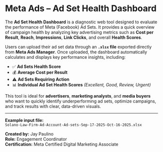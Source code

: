 # Meta Ads – Ad Set Health Dashboard

The **Ad Set Health Dashboard** is a diagnostic web tool designed to evaluate the performance of Meta (Facebook) Ad Sets. It provides a quick overview of campaign health by analyzing key advertising metrics such as **Cost per Result**, **Reach**, **Impressions**, **Link Clicks**, and overall **Health Scores**.

Users can upload their ad set data through an **`.xlsx` file** exported directly from **Meta Ads Manager**. Once uploaded, the dashboard automatically calculates and displays key performance insights, including:

- ✅ **Ad Sets Health Score**
- 💰 **Average Cost per Result**
- ⚠️ **Ad Sets Requiring Action**
- 📊 **Individual Ad Set Health Scores** *(Excellent, Good, Review, Urgent)*

This tool is ideal for **advertisers**, **marketing analysts**, and **media buyers** who want to quickly identify underperforming ad sets, optimize campaigns, and track results with clear, data-driven visuals.

---

**Example input file:**  
`Solano-Law-Firm-Ad-Account-Ad-sets-Sep-17-2025-Oct-16-2025.xlsx`

**Created by:** Jay Paulino  
**Role:** Engagement Coordinator  
**Certification:** Meta Certified Digital Marketing Associate
